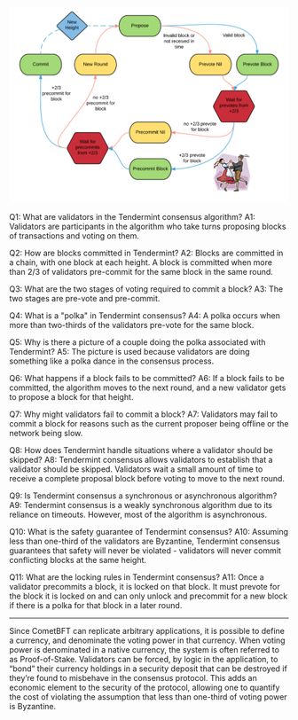 ![alt text](image-1.png)


Q1: What are validators in the Tendermint consensus algorithm? A1: Validators are participants in the algorithm who take turns proposing blocks of transactions and voting on them.

Q2: How are blocks committed in Tendermint? A2: Blocks are committed in a chain, with one block at each height. A block is committed when more than 2/3 of validators pre-commit for the same block in the same round.

Q3: What are the two stages of voting required to commit a block? A3: The two stages are pre-vote and pre-commit.

Q4: What is a "polka" in Tendermint consensus? A4: A polka occurs when more than two-thirds of the validators pre-vote for the same block.

Q5: Why is there a picture of a couple doing the polka associated with Tendermint? A5: The picture is used because validators are doing something like a polka dance in the consensus process.

Q6: What happens if a block fails to be committed? A6: If a block fails to be committed, the algorithm moves to the next round, and a new validator gets to propose a block for that height.

Q7: Why might validators fail to commit a block? A7: Validators may fail to commit a block for reasons such as the current proposer being offline or the network being slow.

Q8: How does Tendermint handle situations where a validator should be skipped? A8: Tendermint consensus allows validators to establish that a validator should be skipped. Validators wait a small amount of time to receive a complete proposal block before voting to move to the next round.

Q9: Is Tendermint consensus a synchronous or asynchronous algorithm? A9: Tendermint consensus is a weakly synchronous algorithm due to its reliance on timeouts. However, most of the algorithm is asynchronous.

Q10: What is the safety guarantee of Tendermint consensus? A10: Assuming less than one-third of the validators are Byzantine, Tendermint consensus guarantees that safety will never be violated - validators will never commit conflicting blocks at the same height.

Q11: What are the locking rules in Tendermint consensus? A11: Once a validator precommits a block, it is locked on that block. It must prevote for the block it is locked on and can only unlock and precommit for a new block if there is a polka for that block in a later round.

-------

Since CometBFT can replicate arbitrary applications, it is possible to define a currency, and denominate the voting power in that currency. When voting power is denominated in a native currency, the system is often referred to as Proof-of-Stake. Validators can be forced, by logic in the application, to “bond” their currency holdings in a security deposit that can be destroyed if they’re found to misbehave in the consensus protocol. This adds an economic element to the security of the protocol, allowing one to quantify the cost of violating the assumption that less than one-third of voting power is Byzantine.